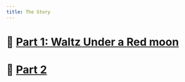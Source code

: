 ```yaml
---
title: The Story
---
```

# 🌙 [Part 1: Waltz Under a Red moon](https://choojermelon.github.io/Altemia/Story/Main-Story---Part-1/)
# 📃 [Part 2](https://choojermelon.github.io/Altemia/Story/Main-Story---Part-2/)